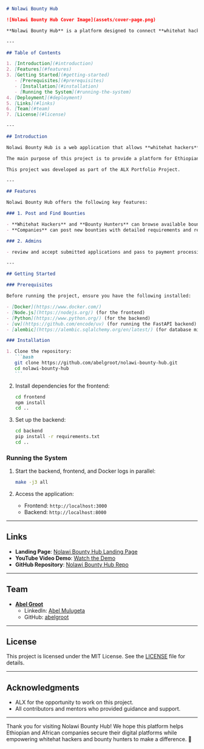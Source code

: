 ````markdown
# Nolawi Bounty Hub

![Nolawi Bounty Hub Cover Image](assets/cover-page.png)

**Nolawi Bounty Hub** is a platform designed to connect **whitehat hackers** and **bounty hunters** with Ethiopian and African companies that lack the resources or knowledge to secure their digital platforms. By bridging this gap, Nolawi Bounty Hub empowers companies to improve their cybersecurity while providing ethical hackers with opportunities to showcase their skills.

---

## Table of Contents

1. [Introduction](#introduction)
2. [Features](#features)
3. [Getting Started](#getting-started)
   - [Prerequisites](#prerequisites)
   - [Installation](#installation)
   - [Running the System](#running-the-system)
4. [Deployment](#deployment)
5. [Links](#links)
6. [Team](#team)
7. [License](#license)

---

## Introduction

Nolawi Bounty Hub is a web application that allows **whitehat hackers** and **bounty hunters** to find and apply for bounties (security projects) posted by companies. Companies can post bounties, manage applications, and collaborate with ethical hackers to secure their platforms.

The main purpose of this project is to provide a platform for Ethiopian and African companies that have no way of finding or accessing the expertise of whitehat hackers and bounty hunters. Many companies in these regions lack the resources to secure their digital platforms, making them vulnerable to cyberattacks. Nolawi Bounty Hub bridges this gap by connecting companies with skilled ethical hackers who can help improve their security posture.

This project was developed as part of the ALX Portfolio Project.

---

## Features

Nolawi Bounty Hub offers the following key features:

### 1. Post and Find Bounties

- **Whitehat Hackers** and **Bounty Hunters** can browse available bounties and apply for projects that match their skills.
- **Companies** can post new bounties with detailed requirements and rewards.

### 2. Admins

- review and accept submitted applications and pass to payment processing.

---

## Getting Started

### Prerequisites

Before running the project, ensure you have the following installed:

- [Docker](https://www.docker.com/)
- [Node.js](https://nodejs.org/) (for the frontend)
- [Python](https://www.python.org/) (for the backend)
- [uv](https://github.com/encode/uv) (for running the FastAPI backend)
- [alembic](https://alembic.sqlalchemy.org/en/latest/) (for database migrations)

### Installation

1. Clone the repository:
   ```bash
   git clone https://github.com/abelgroot/nolawi-bounty-hub.git
   cd nolawi-bounty-hub
   ```
````

2. Install dependencies for the frontend:

   ```bash
   cd frontend
   npm install
   cd ..
   ```

3. Set up the backend:
   ```bash
   cd backend
   pip install -r requirements.txt
   cd ..
   ```

### Running the System

1. Start the backend, frontend, and Docker logs in parallel:

   ```bash
   make -j3 all
   ```

2. Access the application:
   - Frontend: `http://localhost:3000`
   - Backend: `http://localhost:8000`

---

## Links

- **Landing Page**: [Nolawi Bounty Hub Landing Page](https://nolawi-bounty-hub.vercel.app)
- **YouTube Video Demo**: [Watch the Demo](https://youtube.com/your-video-id)
- **GitHub Repository**: [Nolawi Bounty Hub Repo](https://github.com/abelgroot/nolawi-bounty-hub)

---

## Team

- **[Abel Groot](https://github.com/abelgroot)**
  - LinkedIn: [Abel Mulugeta](https://www.linkedin.com/in/abel-mulugeta-9892a042/)
  - GitHub: [abelgroot](https://github.com/abelgroot)

---

## License

This project is licensed under the MIT License. See the [LICENSE](LICENSE) file for details.

---

## Acknowledgments

- ALX for the opportunity to work on this project.
- All contributors and mentors who provided guidance and support.

---

Thank you for visiting Nolawi Bounty Hub! We hope this platform helps Ethiopian and African companies secure their digital platforms while empowering whitehat hackers and bounty hunters to make a difference. 🚀
